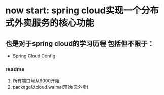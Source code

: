 # now start: spring cloud实现一个分布式外卖服务的核心功能

## 也是对于spring cloud的学习历程 包括但不限于：
* Spring Cloud Config


### readme
1. 所有端口号从9000开始
2. package以cloud.waimai开始(云外卖)
